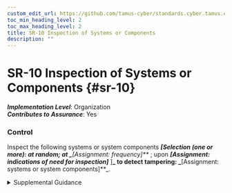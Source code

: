 ```yaml
---
custom_edit_url: https://github.com/tamus-cyber/standards.cyber.tamus.edu/tree/main/static/content/tamus.edu/TAMUS_profile.xml
toc_min_heading_level: 2
toc_max_heading_level: 2
title: SR-10 Inspection of Systems or Components
description: ""
---
```


# SR-10 Inspection of Systems or Components {#sr-10}

_**Implementation Level**_: Organization\
_**Contributes to Assurance**_: Yes

### Control

Inspect the following systems or system components _**[Selection (one or more): at random; at _**[Assignment: frequency]**_
               ; upon _**[Assignment: indications of need for inspection]**_
               ]**_ to detect tampering: _**[Assignment: systems or system components]**_.

<details>
  <summary>Supplemental Guidance</summary>

Inspect the following systems or system components _**[Selection (one or more): at random; at _**[Assignment: frequency]**_
               ; upon _**[Assignment: indications of need for inspection]**_
               ]**_ to detect tampering: _**[Assignment: systems or system components]**_.

</details>


